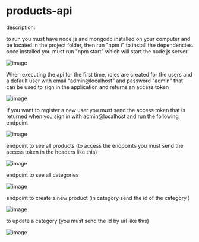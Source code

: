 # products-api

description:

to run you must have node js and mongodb installed on your computer and be located in the project folder, then run "npm i" to install the dependencies.
once installed you must run "npm start" which will start the node js server

![image](https://user-images.githubusercontent.com/75379137/146658039-cb65c8d6-3e91-470c-b9f4-f8d8f326e214.png)

When executing the api for the first time, roles are created for the users and a default user with email "admin@localhost" and password "admin" that can be used to sign in the application and returns an access token

![image](https://user-images.githubusercontent.com/75379137/146658274-27c75979-60da-478c-92f1-ae6596083ed7.png)

If you want to register a new user you must send the access token that is returned when you sign in with admin@localhost and run the following endpoint

![image](https://user-images.githubusercontent.com/75379137/146658642-268634ca-9c86-4738-9e13-9806fe1f56c8.png)

endpoint to see all products (to access the endpoints you must send the access token in the headers like this)

![image](https://user-images.githubusercontent.com/75379137/146658493-a6ac42b7-c985-4bd0-9696-c248d5b3bc1b.png)

endpoint to see all categories

![image](https://user-images.githubusercontent.com/75379137/146658862-3af0d9a4-a6e5-4b7b-a526-3e76dd40ac35.png)

endpoint to create a new product (in category send the id of the category )

![image](https://user-images.githubusercontent.com/75379137/146658698-53122a4c-ec51-452f-a419-05751e023c86.png)

to update a category (you must send the id by url like this)

![image](https://user-images.githubusercontent.com/75379137/146658824-a290a538-4b29-4643-985a-376591578021.png)


